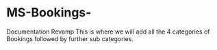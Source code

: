 # MS-Bookings-
Documentation Revamp
This is where we will add all the 4 categories of Bookings followed by further sub categories.
